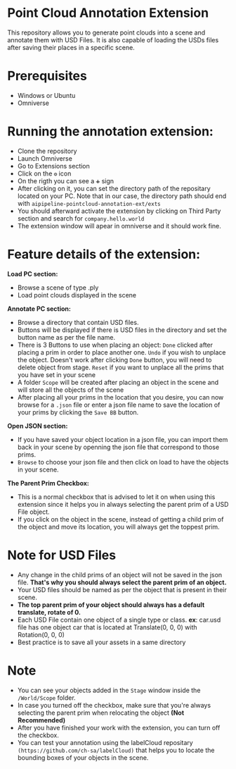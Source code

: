 # Point Cloud Annotation Extension

This repository allows you to generate point clouds into a scene and annotate them with USD Files. It is also capable of loading the USDs files after saving their places in a specific scene.

# Prerequisites

- Windows or Ubuntu
- Omniverse

# Running the annotation extension:

- Clone the repository
- Launch Omniverse
- Go to Extensions section
- Click on the `⚙️` icon
- On the rigth you can see a `➕` sign
- After clicking on it, you can set the directory path of the repositary located on your PC.
Note that in our case, the directory path should end with `aipipeline-pointcloud-annotation-ext/exts`
- You should afterward activate the extension by clicking on Third Party section and search for `company.hello.world`
- The extension window will apear in omniverse and it should work fine.

# Feature details of the extension:

**Load PC section:**

- Browse a scene of type .ply
- Load point clouds displayed in the scene

**Annotate PC section:**

- Browse a directory that contain USD files.
- Buttons will be displayed if there is USD files in the directory and set the button name as per the file name.
- There is 3 Buttons to use when placing an object:
`Done` clicked after placing a prim in order to place another one.
`Undo` if you wish to unplace the object. Doesn't work after clicking `Done` button, you will need to delete object from stage.
`Reset` if you want to unplace all the prims that you have set in your scene
- A folder `Scope` will be created after placing an object in the scene and will store all the objects of the scene
- After placing all your prims in the location that you desire, you can now browse for a `.json` file or enter a json file name to save the location of your prims by clicking the `Save BB` button.

**Open JSON section:**

- If you have saved your object location in a json file, you can import them back in your scene by openning the json file that correspond to those prims.
- `Browse` to choose your json file and then click on load to have the objects in your scene.

**The Parent Prim Checkbox:**

- This is a normal checkbox that is advised to let it on when using this extension since it helps you in always selecting the parent prim of a USD File object.
- If you click on the object in the scene, instead of getting a child prim of the object and move its location, you will always get the toppest prim.

# Note for USD Files

- Any change in the child prims of an object will not be saved in the json file. **That's why you should always select the parent prim of an object.**
- Your USD files should be named as per the object that is present in their scene.
- **The top parent prim of your object should always has a default translate, rotate of 0.**
- Each USD File contain one object of a single type or class.
**ex**: car.usd file has one object car that is located at Translate(0, 0, 0) with Rotation(0, 0, 0)
- Best practice is to save all your assets in a same directory

# Note
- You can see your objects added in the `Stage` window inside the `/World/Scope` folder.
- In case you turned off the checkbox, make sure that you're always selecting the parent prim when relocating the object **(Not Recommended)**
- After you have finished your work with the extension, you can turn off the checkbox.
- You can test your annotation using the labelCloud repositary `(https://github.com/ch-sa/labelCloud)` that helps you to locate the bounding boxes of your objects in the scene.